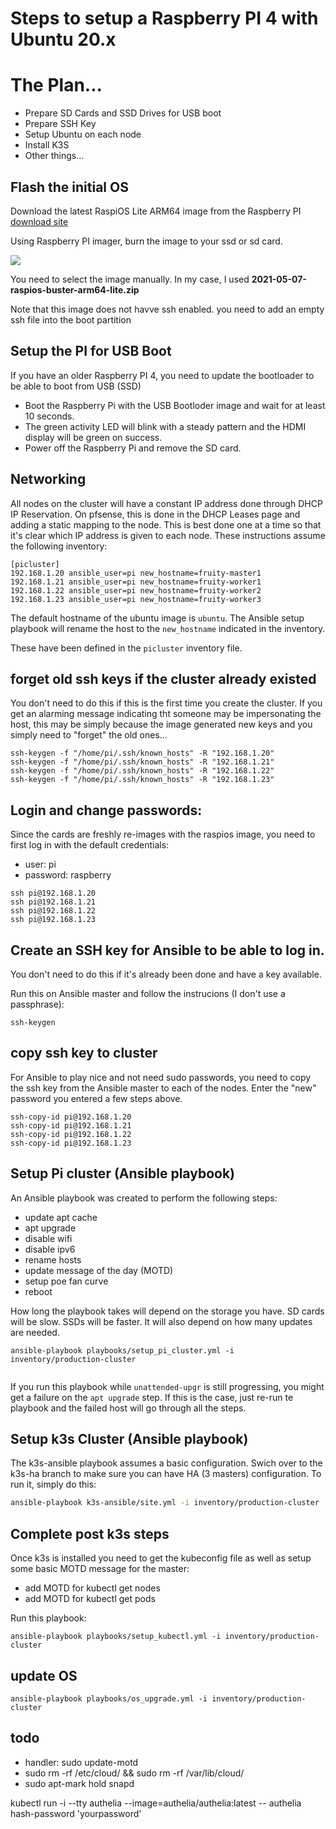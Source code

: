 # Steps to setup a Raspberry PI 4 with Ubuntu 20.x

# The Plan...

* Prepare SD Cards and SSD Drives for USB boot
* Prepare SSH Key
* Setup Ubuntu on each node
* Install K3S
* Other things...




## Flash the initial OS

Download the latest RaspiOS Lite ARM64 image from the Raspberry PI [download site](https://downloads.raspberrypi.org/raspios_lite_arm64/images/)

Using Raspberry PI imager, burn the image to your ssd or sd card.


  <img src="https://www.raspberrypi.org/homepage-9df4b/static/md-82e922d180736055661b2b9df176700c.png">

You need to select the image manually.  In my case, I used **2021-05-07-raspios-buster-arm64-lite.zip**

Note that this image does not havve ssh enabled.  you need to add an empty ssh file into the boot partition

## Setup the PI for USB Boot

If you have an older Raspberry PI 4, you need to update the bootloader to be able to boot from USB (SSD)

* Boot the Raspberry Pi with the USB Bootloder image and wait for at least 10 seconds.
* The green activity LED will blink with a steady pattern and the HDMI display will be green on success.
* Power off the Raspberry Pi and remove the SD card.

## Networking

All nodes on the cluster will have a constant IP address done through DHCP IP Reservation.  On pfsense, this is done in the DHCP Leases page and adding a static mapping to the node.  This is best done one at a time so that it's clear which IP address is given to each node.  These instructions assume the following inventory:

```
[picluster]
192.168.1.20 ansible_user=pi new_hostname=fruity-master1
192.168.1.21 ansible_user=pi new_hostname=fruity-worker1
192.168.1.22 ansible_user=pi new_hostname=fruity-worker2
192.168.1.23 ansible_user=pi new_hostname=fruity-worker3
```
The default hostname of the ubuntu image is `ubuntu`.  The Ansible setup playbook will rename the host to the `new_hostname` indicated in the inventory.

These have been defined in the `picluster` inventory file.

## forget old ssh keys if the cluster already existed 
You don't need to do this if this is the first time you create the cluster.  If you get an alarming message indicating tht someone may be impersonating the host, this may be simply because the image generated new keys and you simply need to "forget" the old ones...

```
ssh-keygen -f "/home/pi/.ssh/known_hosts" -R "192.168.1.20"
ssh-keygen -f "/home/pi/.ssh/known_hosts" -R "192.168.1.21"
ssh-keygen -f "/home/pi/.ssh/known_hosts" -R "192.168.1.22"
ssh-keygen -f "/home/pi/.ssh/known_hosts" -R "192.168.1.23"
```

## Login and change passwords:
Since the cards are freshly re-images with the raspios image, you need to first log in with the default credentials:

* user: pi
* password: raspberry

```
ssh pi@192.168.1.20
ssh pi@192.168.1.21
ssh pi@192.168.1.22
ssh pi@192.168.1.23
```

## Create an SSH key for Ansible to be able to log in.
You don't need to do this if it's already been done and have a key available.

Run this on Ansible master and follow the instrucions (I don't use a passphrase):
```
ssh-keygen
```

## copy ssh key to cluster
For Ansible to play nice and not need sudo passwords, you need to copy the ssh key from the Ansible master to each of the nodes.  Enter the "new" password you entered a few steps above.

```
ssh-copy-id pi@192.168.1.20
ssh-copy-id pi@192.168.1.21
ssh-copy-id pi@192.168.1.22
ssh-copy-id pi@192.168.1.23
```


## Setup Pi cluster (Ansible playbook)

An Ansible playbook was created to perform the following steps:

* update apt cache
* apt upgrade
* disable wifi
* disable ipv6
* rename hosts
* update message of the day (MOTD)
* setup poe fan curve
* reboot

How long the playbook takes will depend on the storage you have. SD cards will be slow. SSDs will be faster.  It will also depend on how many updates are needed.

```
ansible-playbook playbooks/setup_pi_cluster.yml -i inventory/production-cluster


```
If you run this playbook while `unattended-upgr` is still progressing, you might get a failure on the `apt upgrade` step.
If this is the case, just re-run te playbook and the failed host will go through all the steps.


## Setup k3s Cluster (Ansible playbook)

The k3s-ansible playbook assumes a basic configuration.  Swich over to the k3s-ha branch to make sure you can have HA (3 masters) configuration.
To run it, simply do this:

```bash
ansible-playbook k3s-ansible/site.yml -i inventory/production-cluster
```

## Complete post k3s steps

Once k3s is installed you need to get the kubeconfig file as well as setup some basic MOTD message for the master:

* add MOTD for kubectl get nodes
* add MOTD for kubectl get pods

Run this playbook:

```
ansible-playbook playbooks/setup_kubectl.yml -i inventory/production-cluster
```

## update OS
```
ansible-playbook playbooks/os_upgrade.yml -i inventory/production-cluster
```


## todo 

* handler: sudo update-motd
* sudo rm -rf /etc/cloud/ && sudo rm -rf /var/lib/cloud/
* sudo apt-mark hold snapd

kubectl run -i --tty authelia --image=authelia/authelia:latest -- authelia hash-password 'yourpassword'